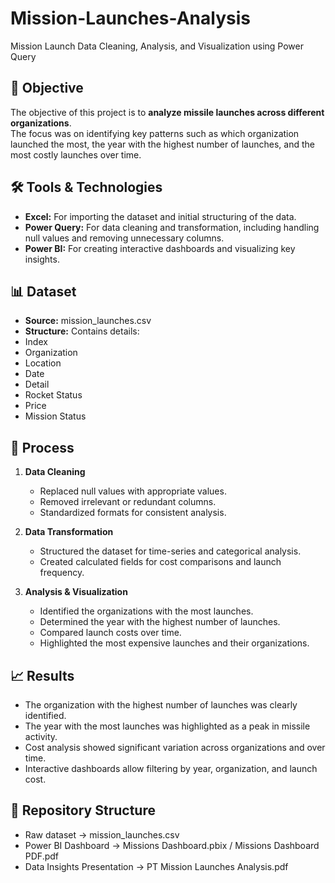 # Mission-Launches-Analysis
Mission Launch Data Cleaning, Analysis, and Visualization using Power Query

## 📖 Objective
The objective of this project is to **analyze missile launches across different organizations**.  
The focus was on identifying key patterns such as which organization launched the most, the year with the highest number of launches, and the most costly launches over time.  

## 🛠️ Tools & Technologies
- **Excel:** For importing the dataset and initial structuring of the data.  
- **Power Query:** For data cleaning and transformation, including handling null values and removing unnecessary columns.  
- **Power BI:** For creating interactive dashboards and visualizing key insights.  

## 📊 Dataset
- **Source:** mission_launches.csv
- **Structure:** Contains details:
- Index
- Organization
- Location
- Date
- Detail
- Rocket Status
- Price
- Mission Status
  
## 🔎 Process
1. **Data Cleaning**  
   - Replaced null values with appropriate values.  
   - Removed irrelevant or redundant columns.  
   - Standardized formats for consistent analysis.  

2. **Data Transformation**  
   - Structured the dataset for time-series and categorical analysis.  
   - Created calculated fields for cost comparisons and launch frequency.  

3. **Analysis & Visualization**  
   - Identified the organizations with the most launches.  
   - Determined the year with the highest number of launches.  
   - Compared launch costs over time.  
   - Highlighted the most expensive launches and their organizations.  

## 📈 Results
- The organization with the highest number of launches was clearly identified.  
- The year with the most launches was highlighted as a peak in missile activity.  
- Cost analysis showed significant variation across organizations and over time.  
- Interactive dashboards allow filtering by year, organization, and launch cost.

## 📂 Repository Structure
-	Raw dataset -> mission_launches.csv
-	Power BI Dashboard -> Missions Dashboard.pbix / Missions Dashboard PDF.pdf
-	Data Insights Presentation -> PT Mission Launches Analysis.pdf
